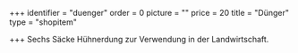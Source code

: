 +++
identifier = "duenger"
order = 0
picture = ""
price = 20
title = "Dünger"
type = "shopitem"

+++
Sechs Säcke Hühnerdung zur Verwendung in der Landwirtschaft.